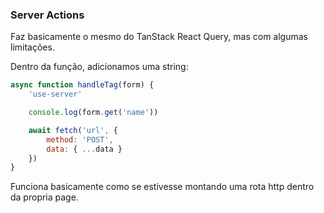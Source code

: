 
### Server Actions

Faz basicamente o mesmo do TanStack React Query, mas com algumas limitações.

Dentro da função, adicionamos uma string:

```javascript
async function handleTag(form) {
	'use-server'

	console.log(form.get('name'))

	await fetch('url', {
		method: 'POST',
		data: { ...data } 
	})
}
```

Funciona basicamente como se estivesse montando uma rota http dentro da propria page.